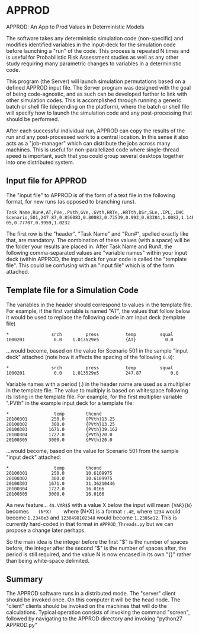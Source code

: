 # APPROD
APPROD: An App to Prod Values in Deterministic Models

The software takes any deterministic simulation code (non-specific) and modifies identified variables in the input-deck for the simulation code before launching a "run" of the code. This process is repeated N times and is useful for Probabilistic Risk Assessment studies as well as any other study requiring many parametric changes to variables in a deterministic code.

This program (the Server) will launch simulation permutations based on a defined APPROD input file. The Server program was designed with the goal of being code-agnostic, and as such can be developed further to link with other simulation codes. This is accomplished through running a generic batch or shell file (depending on the platform), where the batch or shell file will specify how to launch the simulation code and any post-processing that should be performed.

After each successful individual run, APPROD can copy the results of the run and any post-processed work to a central location. In this sense it also acts as a "job-manager" which can distribute the jobs across many machines. This is useful for non-parallelized code where single-thread speed is important, such that you could group several desktops together into one distributed system.

<h2>Input file for APPROD</h2>
The "input file" to APPROD is of the form of a text file in the following format, for new runs (as opposed to branching runs). 

	Task Name,Run#,AT,PVe,.PVth,GVe,.GVth,HRTe,.HRTth,DSr,SLe,.IPL,.DHC
	Scenario,501,247.87,0.856083,0.80083,0.73539,0.993,0.83384,1.0082,1.14E-05,0.77707,0.9959,1.0232

The first row is the "header".
"Task Name" and "Run#", spelled exactly like that, are mandatory. The combination of these values (with a space) will be the folder your results are placed in.
After Task Name and Run#, the following comma-separated values are "variable names" within your input deck (within APPROD, the input deck for your code is called the "template file". This could be confusing with an "input file" which is of the form attached.

<h2>Template file for a Simulation Code</h2>
The variables in the header should correspond to values in the template file. For example, if the first variable is named "AT", the values that follow below it would be used to replace the following code in am input deck (template file)

	*                srch         press          temp         squal
	1000201           0.0    1.013529e5          {AT}           0.0

...would become, based on the value for Scenario 501 in the sample "input deck" attached (note how it affects the spacing of the following `0.0`):

	*                srch         press          temp         squal
	1000201           0.0    1.013529e5          247.87           0.0

Variable names with a period (.) in the header name are used as a multiplier in the template file. The value to multiply is based on whitespace following its listing in the template file. For example, for the first multiplier variable ".PVth" in the example input deck for a template file:

	*                 temp        thcond
	20100301         250.0        {PVth}13.25
	20100302         300.0        {PVth}13.25
	20100303        1671.0        {PVth}39.162
	20100304        1727.0        {PVth}20.0
	20100305        3000.0        {PVth}20.0

...would become, based on the value for Scenario 501 from the sample "input deck" attached:

	*                 temp        thcond
	20100301         250.0        10.6109975
	20100302         300.0        10.6109975
	20100303        1671.0        31.36210446
	20100304        1727.0        16.0166
	20100305        3000.0        16.0166

Aa new feature... `4$.VAR$5` with a value X below the input will mean `{VAR}{N}` becomes `    (N*X)     ` where (N*X) is a format `:.4E`, where `1234` would become `1.2340e3` and `1230498102348` would become `1.2305e12`.   This is currently hard-coded in that format in `APPROD_Threads.py` but we can propose a change later perhaps.

So the main idea is the integer before the first "$" is the number of spaces before, the integer after the second "$" is the number of spaces after, the period is still required, and the value N is now encased in its own "{}" rather than being white-space delimited.


<h2>Summary</h2>
The APPROD software runs in a distributed mode.
The "server" client should be invoked once. On this computer it will be the head node.
The "client" clients should be invoked on the machines that will do the calculations.
Typical operation consists of invoking the command "screen", followed by navigating to the APPROD directory and invoking  "python27 APPROD.py"

